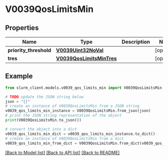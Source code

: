 # V0039QosLimitsMin


## Properties

Name | Type | Description | Notes
------------ | ------------- | ------------- | -------------
**priority_threshold** | [**V0039Uint32NoVal**](V0039Uint32NoVal.md) |  | [optional] 
**tres** | [**V0039QosLimitsMinTres**](V0039QosLimitsMinTres.md) |  | [optional] 

## Example

```python
from slurm_client.models.v0039_qos_limits_min import V0039QosLimitsMin

# TODO update the JSON string below
json = "{}"
# create an instance of V0039QosLimitsMin from a JSON string
v0039_qos_limits_min_instance = V0039QosLimitsMin.from_json(json)
# print the JSON string representation of the object
print(V0039QosLimitsMin.to_json())

# convert the object into a dict
v0039_qos_limits_min_dict = v0039_qos_limits_min_instance.to_dict()
# create an instance of V0039QosLimitsMin from a dict
v0039_qos_limits_min_from_dict = V0039QosLimitsMin.from_dict(v0039_qos_limits_min_dict)
```
[[Back to Model list]](../README.md#documentation-for-models) [[Back to API list]](../README.md#documentation-for-api-endpoints) [[Back to README]](../README.md)


